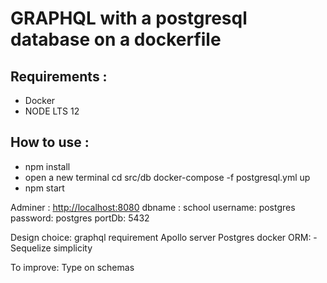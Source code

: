 # GRAPHQL with a postgresql database on a dockerfile

## Requirements :

- Docker
- NODE LTS 12

## How to use :

- npm install
- open a new terminal cd src/db docker-compose -f postgresql.yml up
- npm start

Adminer : <http://localhost:8080>
dbname : school
username: postgres
password: postgres
portDb: 5432

Design choice:
graphql requirement
Apollo server
Postgres
docker
ORM: - Sequelize simplicity

To improve:
Type on schemas

